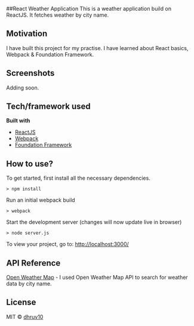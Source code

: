 ##React Weather Application
This is a weather application build on ReactJS. It fetches weather by city name.

## Motivation
I have built this project for my practise. I have learned about React basics, Webpack
& Foundation Framework.

## Screenshots
Adding soon.

## Tech/framework used

<b>Built with</b>
- [ReactJS](https://facebook.github.io/react)
- [Webpack](https://webpack.js.org/)
- [Foundation Framework](https://foundation.zurb.com)

## How to use?

To get started, first install all the necessary dependencies.
```
> npm install
```

Run an initial webpack build
```
> webpack
```

Start the development server (changes will now update live in browser)
```
> node server.js
```

To view your project, go to: [http://localhost:3000/](http://localhost:3000/)




## API Reference
[Open Weather Map](http://openweathermap.org) - I used
Open Weather Map API to search for weather data by city name.

## License
MIT © [dhruv10]()